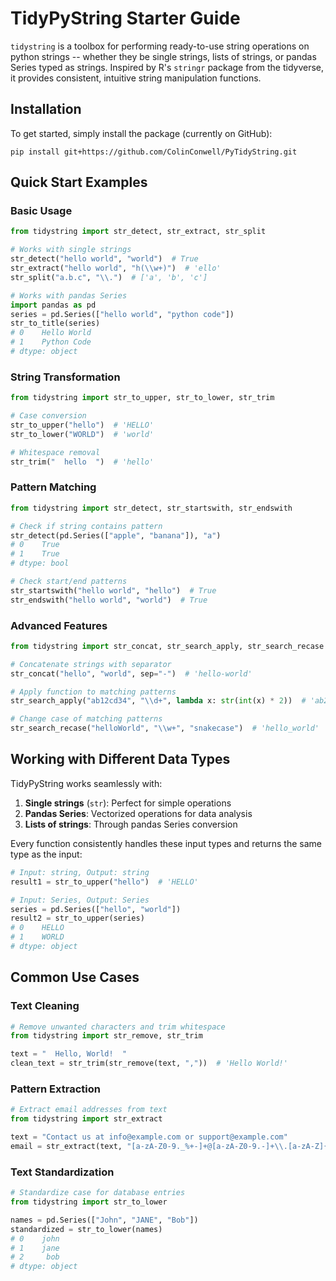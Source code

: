 # TidyPyString Starter Guide

`tidystring` is a toolbox for performing ready-to-use string operations on python strings -- whether they be single strings, lists of strings, or pandas Series typed as strings. Inspired by R's `stringr` package from the tidyverse, it provides consistent, intuitive string manipulation functions.

## Installation

To get started, simply install the package (currently on GitHub):

```shell
pip install git+https://github.com/ColinConwell/PyTidyString.git
```

## Quick Start Examples

### Basic Usage

```python
from tidystring import str_detect, str_extract, str_split

# Works with single strings
str_detect("hello world", "world")  # True
str_extract("hello world", "h(\\w+)")  # 'ello'
str_split("a.b.c", "\\.")  # ['a', 'b', 'c']

# Works with pandas Series
import pandas as pd
series = pd.Series(["hello world", "python code"])
str_to_title(series)
# 0    Hello World
# 1    Python Code
# dtype: object
```

### String Transformation

```python
from tidystring import str_to_upper, str_to_lower, str_trim

# Case conversion
str_to_upper("hello")  # 'HELLO'
str_to_lower("WORLD")  # 'world'

# Whitespace removal
str_trim("  hello  ")  # 'hello'
```

### Pattern Matching

```python
from tidystring import str_detect, str_startswith, str_endswith

# Check if string contains pattern
str_detect(pd.Series(["apple", "banana"]), "a")
# 0    True
# 1    True
# dtype: bool

# Check start/end patterns
str_startswith("hello world", "hello")  # True
str_endswith("hello world", "world")  # True
```

### Advanced Features

```python
from tidystring import str_concat, str_search_apply, str_search_recase

# Concatenate strings with separator
str_concat("hello", "world", sep="-")  # 'hello-world'

# Apply function to matching patterns
str_search_apply("ab12cd34", "\\d+", lambda x: str(int(x) * 2))  # 'ab24cd68'

# Change case of matching patterns
str_search_recase("helloWorld", "\\w+", "snakecase")  # 'hello_world'
```

## Working with Different Data Types

TidyPyString works seamlessly with:

1. **Single strings** (`str`): Perfect for simple operations
2. **Pandas Series**: Vectorized operations for data analysis
3. **Lists of strings**: Through pandas Series conversion

Every function consistently handles these input types and returns the same type as the input:

```python
# Input: string, Output: string
result1 = str_to_upper("hello")  # 'HELLO'

# Input: Series, Output: Series
series = pd.Series(["hello", "world"])
result2 = str_to_upper(series)
# 0    HELLO
# 1    WORLD
# dtype: object
```

## Common Use Cases

### Text Cleaning

```python
# Remove unwanted characters and trim whitespace
from tidystring import str_remove, str_trim

text = "  Hello, World!  "
clean_text = str_trim(str_remove(text, ","))  # 'Hello World!'
```

### Pattern Extraction

```python
# Extract email addresses from text
from tidystring import str_extract

text = "Contact us at info@example.com or support@example.com"
email = str_extract(text, "[a-zA-Z0-9._%+-]+@[a-zA-Z0-9.-]+\\.[a-zA-Z]{2,}")  # 'info@example.com'
```

### Text Standardization

```python
# Standardize case for database entries
from tidystring import str_to_lower

names = pd.Series(["John", "JANE", "Bob"])
standardized = str_to_lower(names)
# 0    john
# 1    jane
# 2     bob
# dtype: object
```